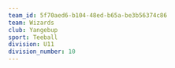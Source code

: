 ```yaml
---
team_id: 5f70aed6-b104-48ed-b65a-be3b56374c86
team: Wizards
club: Yangebup
sport: Teeball
division: U11
division_number: 10
---
```

